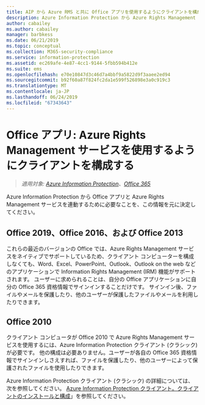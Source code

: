 ```yaml
---
title: AIP から Azure RMS と共に Office アプリを使用するようにクライアントを構成する
description: Azure Information Protection から Azure Rights Management サービスを使用する Office アプリケーションを構成するための、管理者向けの情報と手順です。
author: cabailey
ms.author: cabailey
manager: barbkess
ms.date: 06/21/2019
ms.topic: conceptual
ms.collection: M365-security-compliance
ms.service: information-protection
ms.assetid: ec269afe-4e87-4cc1-9144-5fbb594b412e
ms.suite: ems
ms.openlocfilehash: e70e10847d3c46d7a4bbf9a5822d9f3aaee2ed94
ms.sourcegitcommit: b92f60a87f824fc2da1e599f526898e3a0c919c3
ms.translationtype: MT
ms.contentlocale: ja-JP
ms.lasthandoff: 06/24/2019
ms.locfileid: "67343643"
---
```

# <a name="office-apps-configuration-for-clients-to-use-the-azure-rights-management-service"></a>Office アプリ: Azure Rights Management サービスを使用するようにクライアントを構成する

>*適用対象: [Azure Information Protection](https://azure.microsoft.com/pricing/details/information-protection)、[Office 365](https://download.microsoft.com/download/E/C/F/ECF42E71-4EC0-48FF-AA00-577AC14D5B5C/Azure_Information_Protection_licensing_datasheet_EN-US.pdf)*


Azure Information Protection から Office アプリと Azure Rights Management サービスを連動するために必要なことを、この情報を元に決定してください。

## <a name="office2019-office-2016-and-office-2013"></a>Office 2019、Office 2016、および Office 2013
これらの最近のバージョンの Office では、Azure Rights Management サービスをネイティブでサポートしているため、クライアント コンピューターを構成しなくても、Word、Excel、PowerPoint、Outlook、Outlook on the web などのアプリケーションで Information Rights Management (IRM) 機能がサポートされます。 ユーザーに求められることは、自分の Office アプリケーションに自分の Office 365 資格情報でサインインすることだけです。 サインイン後、ファイルやメールを保護したり、他のユーザーが保護したファイルやメールを利用したりできます。

## <a name="office2010"></a>Office 2010
クライアント コンピュータが Office 2010 で Azure Rights Management サービスを使用するには、Azure Information Protection クライアント (クラシック) が必要です。 他の構成は必要ありません。ユーザーが各自の Office 365 資格情報でサインインしさえすれば、ファイルを保護したり、他のユーザーによって保護されたファイルを使用したりできます。

Azure Information Protection クライアント (クラシック) の詳細については、次を参照してください。 [Azure Information Protection クライアント。クライアントのインストールと構成](configure-client.md)」を参照してください。

